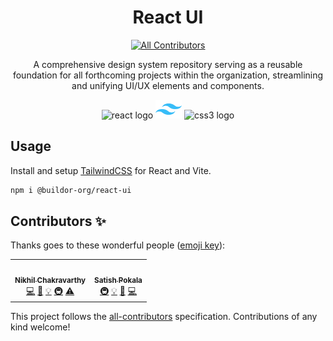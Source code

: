 <div align="center">

# React UI

<!-- ALL-CONTRIBUTORS-BADGE:START - Do not remove or modify this section -->
[![All Contributors](https://img.shields.io/badge/all_contributors-2-orange.svg?style=flat-square)](#contributors-)
<!-- ALL-CONTRIBUTORS-BADGE:END -->

A comprehensive design system repository serving as a reusable foundation for all forthcoming projects within the organization, streamlining and unifying UI/UX elements and components.

</div>

<div align="center">
  <img src="https://cdn.jsdelivr.net/gh/devicons/devicon/icons/react/react-original.svg" height="30" width="42" alt="react logo"  />
  <img src="https://raw.githubusercontent.com/devicons/devicon/v2.15.1/icons/tailwindcss/tailwindcss-plain.svg" height="30" width="42" alt="tailwindcss logo"  />
  <img src="https://cdn.jsdelivr.net/gh/devicons/devicon/icons/storybook/storybook-original.svg" height="30" width="42" alt="css3 logo"  />
</div>

## Usage

Install and setup [TailwindCSS](https://tailwindcss.com/docs/guides/vite#react) for React and Vite.

```bash
npm i @buildor-org/react-ui
```

## Contributors ✨

Thanks goes to these wonderful people ([emoji key](https://allcontributors.org/docs/en/emoji-key)):

<!-- ALL-CONTRIBUTORS-LIST:START - Do not remove or modify this section -->
<!-- prettier-ignore-start -->
<!-- markdownlint-disable -->
<table>
  <tr>
    <td align="center"><a href="https://nikhil980.github.io/cnc/"><img src="https://avatars.githubusercontent.com/u/59420126?v=4?s=50" width="50px;" alt=""/><br /><sub><b>Nikhil Chakravarthy</b></sub></a><br /><a href="https://github.com/buildor-org/react-ui/commits?author=cnikhil469" title="Code">💻</a> <a href="https://github.com/buildor-org/react-ui/commits?author=cnikhil469" title="Documentation">📖</a> <a href="#example-cnikhil469" title="Examples">💡</a> <a href="#infra-cnikhil469" title="Infrastructure (Hosting, Build-Tools, etc)">🚇</a> <a href="https://github.com/buildor-org/react-ui/commits?author=cnikhil469" title="Tests">⚠️</a></td>
    <td align="center"><a href="https://github.com/Satishpokala124"><img src="https://avatars.githubusercontent.com/u/49762924?v=4?s=50" width="50px;" alt=""/><br /><sub><b>Satish Pokala</b></sub></a><br /><a href="#infra-Satishpokala124" title="Infrastructure (Hosting, Build-Tools, etc)">🚇</a> <a href="#example-Satishpokala124" title="Examples">💡</a> <a href="https://github.com/buildor-org/react-ui/commits?author=Satishpokala124" title="Documentation">📖</a> <a href="https://github.com/buildor-org/react-ui/commits?author=Satishpokala124" title="Code">💻</a></td>
  </tr>
</table>

<!-- markdownlint-restore -->
<!-- prettier-ignore-end -->

<!-- ALL-CONTRIBUTORS-LIST:END -->

This project follows the [all-contributors](https://github.com/all-contributors/all-contributors) specification. Contributions of any kind welcome!
